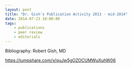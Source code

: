 ```yaml
---
layout: post
title: "Dr. Gish's Publication Activity 2013 - mid-2014"
date: 2014-07-23 10:00:00
tags:
    - publications
    - peer review
    - editorials
---
```


Bibliography: Robert Gish, MD

<https://jumpshare.com/v/quJw5gOZOCUMWuXuhW06>